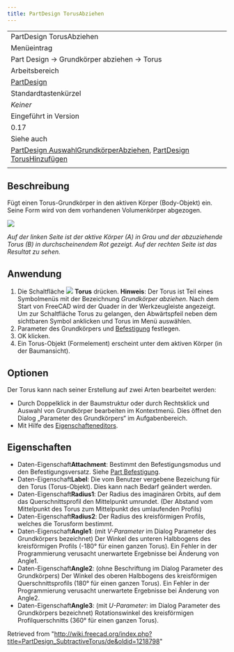 ```yaml
---
title: PartDesign TorusAbziehen
---
```

|  |
| --- |
| PartDesign TorusAbziehen |
| Menüeintrag |
| Part Design → Grundkörper abziehen → Torus |
| Arbeitsbereich |
| [PartDesign](/PartDesign_Workbench/de "PartDesign Workbench/de") |
| Standardtastenkürzel |
| *Keiner* |
| Eingeführt in Version |
| 0.17 |
| Siehe auch |
| [PartDesign AuswahlGrundkörperAbziehen](/PartDesign_CompPrimitiveSubtractive/de "PartDesign CompPrimitiveSubtractive/de"), [PartDesign TorusHinzufügen](/PartDesign_AdditiveTorus/de "PartDesign AdditiveTorus/de") |
|  |

## Beschreibung

Fügt einen Torus-Grundkörper in den aktiven Körper (Body-Objekt) ein. Seine Form wird von dem vorhandenen Volumenkörper abgezogen.

![](/images/PartDesign_SubtractiveTorus_example.svg)

*Auf der linken Seite ist der aktive Körper (A) in Grau und der abzuziehende Torus (B) in durchscheinendem Rot gezeigt. Auf der rechten Seite ist das Resultat zu sehen.*

## Anwendung

1. Die Schaltfläche ![](/images/PartDesign_SubtractiveTorus.svg) **Torus** drücken. **Hinweis**: Der Torus ist Teil eines Symbolmenüs mit der Bezeichnung *Grundkörper abziehen*. Nach dem Start von FreeCAD wird der Quader in der Werkzeugleiste angezeigt. Um zur Schaltfläche Torus zu gelangen, den Abwärtspfeil neben dem sichtbaren Symbol anklicken und Torus im Menü auswählen.
2. Parameter des Grundkörpers und [Befestigung](/Part_EditAttachment/de "Part EditAttachment/de") festlegen.
3. OK klicken.
4. Ein Torus-Objekt (Formelement) erscheint unter dem aktiven Körper (in der Baumansicht).

## Optionen

Der Torus kann nach seiner Erstellung auf zwei Arten bearbeitet werden:

* Durch Doppelklick in der Baumstruktur oder durch Rechtsklick und Auswahl von Grundkörper bearbeiten im Kontextmenü. Dies öffnet den Dialog „Parameter des Grundkörpers“ im Aufgabenbereich.
* Mit Hilfe des [Eigenschafteneditors](/Property_editor/de "Property editor/de").

## Eigenschaften

* Daten-Eigenschaft**Attachment**: Bestimmt den Befestigungsmodus und den Befestigungsversatz. Siehe [Part Befestigung](/Part_EditAttachment/de "Part EditAttachment/de").
* Daten-Eigenschaft**Label**: Die vom Benutzer vergebene Bezeichung für den Torus (Torus-Objekt). Dies kann nach Bedarf geändert werden.
* Daten-Eigenschaft**Radius1**: Der Radius des imaginären Orbits, auf dem das Querschnittsprofil den Mittelpunkt umrundet. (Der Abstand vom Mittelpunkt des Torus zum Mittelpunkt des umlaufenden Profils)
* Daten-Eigenschaft**Radius2**: Der Radius des kreisförmigen Profils, welches die Torusform bestimmt.
* Daten-Eigenschaft**Angle1**: (mit *V-Parameter* im Dialog Parameter des Grundkörpers bezeichnet) Der Winkel des unteren Halbbogens des kreisförmigen Profils (-180° für einen ganzen Torus). Ein Fehler in der Programmierung verusacht unerwartete Ergebnisse bei Änderung von Angle1.
* Daten-Eigenschaft**Angle2**: (ohne Beschriftung im Dialog Parameter des Grundkörpers) Der Winkel des oberen Halbbogens des kreisförmigen Querschnittsprofils (180° für einen ganzen Torus). Ein Fehler in der Programmierung verusacht unerwartete Ergebnisse bei Änderung von Angle2.
* Daten-Eigenschaft**Angle3**: (mit *U-Parameter:* im Dialog Parameter des Grundkörpers bezeichnet) Rotationswinkel des kreisförmigen Profilquerschnitts (360° für einen ganzen Torus).

Retrieved from "<http://wiki.freecad.org/index.php?title=PartDesign_SubtractiveTorus/de&oldid=1218798>"